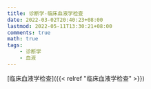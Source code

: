 ```yaml
---
title: 诊断学-临床血液学检查
date: 2022-03-02T20:40:23+08:00
lastmod: 2022-05-11T13:30:21+08:00
comments: true
math: true
tags:
    - 诊断学
    - 血液
---
```


[临床血液学检查]({{< relref "临床血液学检查" >}})
